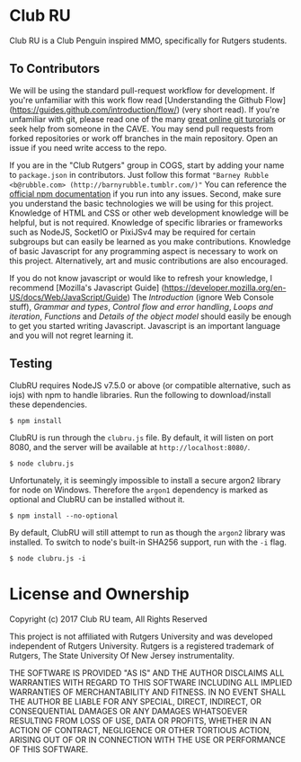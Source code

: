 # Club RU

Club RU is a Club Penguin inspired MMO, specifically for Rutgers students.

## To Contributors

We will be using the standard pull-request workflow for development. If you're
unfamiliar with this work flow read [Understanding the Github Flow]
(https://guides.github.com/introduction/flow/) (very short read). If you're
unfamiliar with git, please read one of the many
[great online git turorials](https://www.google.com/#q=git+tutorial)
or seek help from someone in the CAVE. You may send pull requests from forked
repositories or work off branches in the main repository. Open an issue if you
need write access to the repo.

If you are in the "Club Rutgers" group in COGS, start by adding your name to
`package.json` in contributors. Just follow this format
`"Barney Rubble <b@rubble.com> (http://barnyrubble.tumblr.com/)"`
You can reference the
[official npm documentation](https://docs.npmjs.com/files/package.json) if you run into any issues.
Second, make sure you understand the basic technologies we will be using for
this project. Knowledge of HTML and CSS or other web development knowledge will
be helpful, but is not required. Knowledge of specific libraries or frameworks
such as NodeJS, SocketIO or PixiJSv4 may be required for certain subgroups but
can easily be learned as you make contributions. Knowledge of basic Javascript
for any programming aspect is necessary to work on this project. Alternatively,
art and music contributions are also encouraged.

If you do not know javascript or would like to refresh your knowledge, I
recommend [Mozilla's Javascript Guide]
(https://developer.mozilla.org/en-US/docs/Web/JavaScript/Guide) The
*Introduction* (ignore Web Console stuff), *Grammar and types*, *Control flow
and error handling*, *Loops and iteration*, *Functions* and *Details of the
object model* should easily be enough to get you started writing Javascript.
Javascript is an important language and you will not regret learning it.

## Testing

ClubRU requires NodeJS v7.5.0 or above (or compatible alternative, such as
iojs) with npm to handle libraries. Run the following to download/install
these dependencies.

    $ npm install

ClubRU is run through the `clubru.js` file. By default, it will listen on
port 8080, and the server will be available at `http://localhost:8080/`.

    $ node clubru.js

Unfortunately, it is seemingly impossible to install a secure argon2 library
for node on Windows. Therefore the `argon1` dependency is marked as optional
and ClubRU can be installed without it.

    $ npm install --no-optional

By default, ClubRU will still attempt to run as though the `argon2` library
was installed. To switch to node's built-in SHA256 support, run with the
`-i` flag.

    $ node clubru.js -i

# License and Ownership

Copyright (c) 2017 Club RU team, All Rights Reserved

This project is not affiliated with Rutgers University and was developed
independent of Rutgers University. Rutgers is a registered trademark
of Rutgers, The State University Of New Jersey instrumentality.

THE SOFTWARE IS PROVIDED "AS IS" AND THE AUTHOR DISCLAIMS ALL WARRANTIES WITH
REGARD TO THIS SOFTWARE INCLUDING ALL IMPLIED WARRANTIES OF MERCHANTABILITY AND
FITNESS. IN NO EVENT SHALL THE AUTHOR BE LIABLE FOR ANY SPECIAL, DIRECT,
INDIRECT, OR CONSEQUENTIAL DAMAGES OR ANY DAMAGES WHATSOEVER RESULTING FROM LOSS
OF USE, DATA OR PROFITS, WHETHER IN AN ACTION OF CONTRACT, NEGLIGENCE OR OTHER
TORTIOUS ACTION, ARISING OUT OF OR IN CONNECTION WITH THE USE OR PERFORMANCE OF
THIS SOFTWARE.
